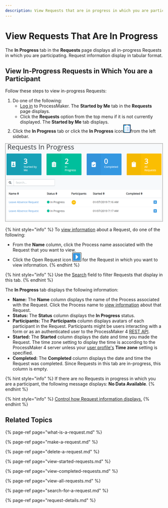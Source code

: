 ```yaml
---
description: View Requests that are in progress in which you are participating.
---
```


# View Requests That Are In Progress

The **In Progress** tab in the **Requests** page displays all in-progress Requests in which you are participating. Request information display in tabular format.

## View In-Progress Requests in Which You are a Participant

Follow these steps to view in-progress Requests:

1. Do one of the following:
   * [Log in](../log-in.md#log-in) to ProcessMaker. The **Started by Me** tab in the **Requests** page displays.
   * Click the **Requests** option from the top menu if it is not currently displayed. The **Started by Me** tab displays.
2. Click the **In Progress** tab or click the **In Progress** icon![](../../.gitbook/assets/in-progress-icon-request.png)from the left sidebar.

![&quot;In Progress&quot; Request tab](../../.gitbook/assets/in-progress-request.png)

{% hint style="info" %}
To [view information](request-details.md) about a Request, do one of the following:

* From the **Name** column, click the Process name associated with the Request that you want to view.
* Click the Open Request icon ![](../../.gitbook/assets/open-request-icon-requests.png) for the Request in which you want to view information.
{% endhint %}

{% hint style="info" %}
Use the [Search](search-for-a-request.md) field to filter Requests that display in this tab.
{% endhint %}

The **In Progress** tab displays the following information:

* **Name:** The **Name** column displays the name of the Process associated with the Request. Click the Process name to [view information](request-details.md#information-for-in-progress-requests) about that Request.
* **Status:** The **Status** column displays the **In Progress** status.
* **Participants:** The **Participants** column displays avatars of each participant in the Request. Participants might be users interacting with a form or as an authenticated user to the ProcessMaker 4 [REST API](https://develop.bpm4.qa.processmaker.net/api/documentation).
* **Started:** The **Started** column displays the date and time you made the Request. The time zone setting to display the time is according to the ProcessMaker 4 server unless your [user profile's](../profile-settings.md#change-your-profile-settings) **Time zone** setting is specified.
* **Completed:** The **Completed** column displays the date and time the Request was completed. Since Requests in this tab are in-progress, this column is empty.

{% hint style="info" %}
If there are no Requests in progress in which you are a participant, the following message displays: **No Data Available**.
{% endhint %}

{% hint style="info" %}
[Control how Request information displays.](../control-how-requests-display-in-a-tab.md)
{% endhint %}

## Related Topics

{% page-ref page="what-is-a-request.md" %}

{% page-ref page="make-a-request.md" %}

{% page-ref page="delete-a-request.md" %}

{% page-ref page="view-started-requests.md" %}

{% page-ref page="view-completed-requests.md" %}

{% page-ref page="view-all-requests.md" %}

{% page-ref page="search-for-a-request.md" %}

{% page-ref page="request-details.md" %}

